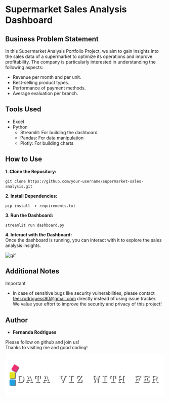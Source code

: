 # Supermarket Sales Analysis Dashboard
## Business Problem Statement
In this Supermarket Analysis Portfolio Project, we aim to gain insights into the sales data of a supermarket to optimize its operations and improve profitability. The company is particularly interested in understanding the following aspects:

- Revenue per month and per unit.
- Best-selling product types.
- Performance of payment methods.
- Average evaluation per branch.

## Tools Used
- Excel
- Python
  - Streamlit: For building the dashboard
  - Pandas: For data manipulation
  - Plotly: For building charts

## How to Use
**1. Clone the Repository:**
```
git clone https://github.com/your-username/supermarket-sales-analysis.git
```

**2. Install Dependencies:**
```
pip install -r requirements.txt
```

**3. Run the Dashboard:**
```
streamlit run dashboard.py
```

**4. Interact with the Dashboard:** <br>
Once the dashboard is running, you can interact with it to explore the sales analysis insights.

![gif](https://github.com/feer-rodriguess90/Supermarket-Sales/blob/main/SalesDashboard.gif)

## Additional Notes
> [!IMPORTANT]
> - In case of sensitive bugs like security vulnerabilities, please contact <br />
    feer.rodriguess90@gmail.com directly instead of using issue tracker. <br />
    We value your effort to improve the security and privacy of this project! <br />

## Author

*  **Fernanda Rodrigues**

Please follow on github and join us! <br />
Thanks to visiting me and good coding!

![image](https://github.com/feer-rodriguess90/Supermarket-Sales/blob/main/Logo-DataViz.png)
